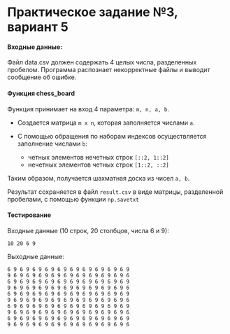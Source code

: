 # Практическое задание №3, вариант 5

#### Входные данные:
Файл data.csv должен содержать 4 целых числа, разделенных пробелом. Программа распознает некорректные файлы и выводит сообщение об ошибке.

#### Функция chess_board
Функция принимает на вход 4 параметра: `m, n, a, b`.

* Создается матрица `m x n`, которая заполняется числами `a`. 

* С помощью обращения по наборам индексов осуществляется заполнение числами `b`:
  * четных элементов нечетных строк `[::2, 1::2]`
  * нечетных элементов четных строк `[1::2, ::2]`

Таким образом, получается шахматная доска из чисел `a, b`.

Результат сохраняется в файл `result.csv` в виде матрицы, разделенной пробелами, с помощью функции `np.savetxt`

#### Тестирование

Входные данные (10 строк, 20 столбцов, числа 6 и 9):
```
10 20 6 9
```
Выходные данные:
```
6 9 6 9 6 9 6 9 6 9 6 9 6 9 6 9 6 9 6 9
9 6 9 6 9 6 9 6 9 6 9 6 9 6 9 6 9 6 9 6
6 9 6 9 6 9 6 9 6 9 6 9 6 9 6 9 6 9 6 9
9 6 9 6 9 6 9 6 9 6 9 6 9 6 9 6 9 6 9 6
6 9 6 9 6 9 6 9 6 9 6 9 6 9 6 9 6 9 6 9
9 6 9 6 9 6 9 6 9 6 9 6 9 6 9 6 9 6 9 6
6 9 6 9 6 9 6 9 6 9 6 9 6 9 6 9 6 9 6 9
9 6 9 6 9 6 9 6 9 6 9 6 9 6 9 6 9 6 9 6
6 9 6 9 6 9 6 9 6 9 6 9 6 9 6 9 6 9 6 9
9 6 9 6 9 6 9 6 9 6 9 6 9 6 9 6 9 6 9 6
```


